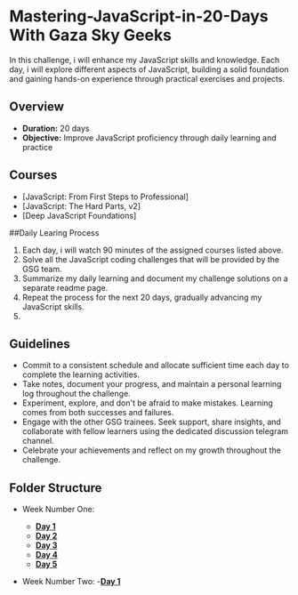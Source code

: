 # Mastering-JavaScript-in-20-Days With Gaza Sky Geeks
In this challenge, i will enhance my JavaScript skills and knowledge. Each day, i will explore different aspects of JavaScript, building a solid foundation and gaining hands-on experience through practical exercises and projects.

## Overview
- **Duration:** 20 days
- **Objective:** Improve JavaScript proficiency through daily learning and practice

## Courses
- [JavaScript: From First Steps to Professional]
- [JavaScript: The Hard Parts, v2]
- [Deep JavaScript Foundations]



##Daily Learing Process
1. Each day, i will watch 90 minutes of the assigned courses listed above.
2. Solve all the JavaScript coding challenges that will be provided by the GSG team.
3. Summarize my daily learning and document my challenge solutions on a separate readme page.
4. Repeat the process for the next 20 days, gradually advancing my JavaScript skills.
5. 


## Guidelines
- Commit to a consistent schedule and allocate sufficient time each day to complete the learning activities.
- Take notes, document your progress, and maintain a personal learning log throughout the challenge.
- Experiment, explore, and don't be afraid to make mistakes. Learning comes from both successes and failures.
- Engage with the other GSG trainees. Seek support, share insights, and collaborate with fellow learners using the dedicated discussion telegram channel.
- Celebrate your achievements and reflect on my growth throughout the challenge.
  
## Folder Structure
+ Week Number One: 
  -  [**Day 1**](https://github.com/Mohammad-taradeh/Mastering-JavaScript-in-20-Days/blob/main/Day1.md)
  -  [**Day 2**](https://github.com/Mohammad-taradeh/Mastering-JavaScript-in-20-Days/blob/main/Day2.md)
  -  [**Day 3**](https://github.com/Mohammad-taradeh/Mastering-JavaScript-in-20-Days/blob/main/Day3.md)
  -  [**Day 4**](https://github.com/Mohammad-taradeh/Mastering-JavaScript-in-20-Days/blob/main/Day4.md)
  -  [**Day 5**](https://github.com/Mohammad-taradeh/Mastering-JavaScript-in-20-Days/blob/main/Day5.md)

+ Week Number Two:
    -[**Day 1**](https://github.com/Mohammad-taradeh/Mastering-JavaScript-in-20-Days/blob/main/Day6.md)


